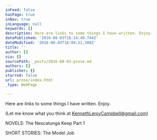 ```yaml
---
inFeed: false
hasPage: true
inNav: true
inLanguage: null
keywords: []
description: Here are links to some things I have written. Enjoy.
datePublished: '2016-08-03T18:14:49.744Z'
dateModified: '2016-08-03T18:04:21.388Z'
title: ''
author: []
via: {}
sourcePath: _posts/2016-08-03-prose.md
authors: []
publisher: {}
starred: false
url: prose/index.html
_type: WebPage

---
```

Here are links to some things I have written. Enjoy.

(Let me know what you think at KennethLeroyCampbell@gmail.com)

NOVELS: The Nescatunga Keep Part 1

SHORT STORIES: The Model Job